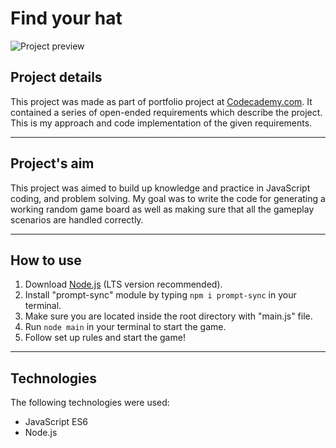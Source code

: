 # Find your hat #
![Project preview](https://i.imgur.com/5bxlngF.png)

## Project details ##
This project was made as part of portfolio project at [Codecademy.com](https://www.codecademy.com/).
It contained a series of open-ended requirements which describe the project.
This is my approach and code implementation of the given requirements.


---
## Project's aim ##
This project was aimed to build up knowledge and practice in JavaScript coding, and problem solving.
My goal was to write the code for generating a working random game board as well as making sure that all the gameplay scenarios are handled correctly.


---
## How to use ##
1. Download [Node.js](https://nodejs.org/en/) (LTS version recommended).
2. Install "prompt-sync" module by typing `npm i prompt-sync` in your terminal.
3. Make sure you are located inside the root directory with "main.js" file.
4. Run `node main` in your terminal to start the game.
5. Follow set up rules and start the game!


---
## Technologies ##
The following technologies were used:
 - JavaScript ES6
 - Node.js
